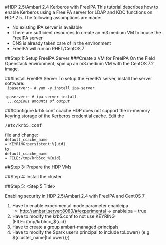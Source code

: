 #HDP 2.5/Ambari 2.4 Kerberos with FreeIPA
This tutorial describes how to enable Kerberos using a FreeIPA server for LDAP and KDC functions on HDP 2.5. The following assumptions are made:<br>
- No existing IPA server is available
- There are sufficient resources to create an m3.medium VM to house the FreeIPA server
- DNS is already taken care of in the environment
- FreeIPA will run on RHEL/CentOS 7

##Step 1: Setup FreeIPA Server
###Create a VM for FreeIPA
On the Field Openstack environment, spin up an m3.medium VM with the CentOS 7.2 image. 

###Install FreeIPA Server
To setup the FreeIPA server, install the server software:<br>
<code>
ipaserver:~ # yum -y install ipa-server<br>
ipaserver:~ # ipa-server-install<br>
...<i>copious amounts of output</i>
</code>

###Configure krb5.conf ccache
HDP does not support the in-memory keyring storage of the Kerberos credential cache. Edit the <pre>/etc/krb5.conf</pre> file and change:<br>
<code>default_ccache_name = KEYRING:persistent:%{uid}</code><br>
to<br>
<code>default_ccache_name = FILE:/tmp/krb5cc_%{uid}</code>


##Step 3: Prepare the HDP VMs

##Step 4: Install the cluster

##Step 5: &lt;Step 5 Title&gt;



Enabling security in HDP 2.5/Ambari 2.4 with FreeIPA and CentOS 7

1. Have to enable experimental mode parameter enableipa
    - http://ambari.server:8080/#/experimental -> enableipa = true
2. Have to modify the krb5.conf to not use KEYRING (FILE=/tmp/krb5cc_${uid}
3. Have to create a group ambari-managed-principals
4. Have to modify the Spark user’s principal to include toLower() (e.g. ${cluster_name|toLower()})
